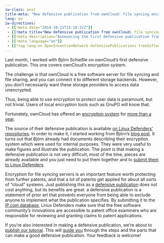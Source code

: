 ```yaml
---
iw-class: post
title-meta: "New defensive publication from ownCloud: file syncing encryption"
lang: en
iw-directives:
 - [[!meta date="2014-10-21T15:18:22Z"]]
 - [[!meta title="New defensive publication from ownCloud: file syncing encryption"]]
 - [[!meta description="Announcing the first defensive publication from ownCloud"]]
 - [[!meta language="en"]]
 - [[!tag lang:en OpenInventionNetwork defensivePublications freeSoftware]]
...
```




Last month, I worked with Björn Schießle on ownCloud’s first defensive
publication. This one covers ownCloud’s encryption system.

The challenge is that ownCloud is a free software server for file
syncing and file sharing, and you can connect it to different storage
backends. However, you don’t necessarily want these storage providers to
access data unencrypted.

Thus, being able to use encryption to protect user data is paramount,
but not trivial. Users of local encryption tools such as GnuPG will know
that.

Fortunately, ownCloud has offered an [encryption
system](https://github.com/owncloud/core/tree/master/apps/files_encryption)
for [more than a
year](http://blog.schiessle.org/2013/05/28/introduction-to-the-new-owncloud-encryption-app/).

The source of their defensive publication is available [on Linux
Defenders’
repositories](https://github.com/linuxdefenders/owncloud-encryption/).
In order to make it, I started working from Björn’s [blog
post](http://blog.schiessle.org/2013/05/28/introduction-to-the-new-owncloud-encryption-app/).
It turns out that Björn already had documents describing their
encryption system which were used for internal purposes. They were very
useful to make figures and illustrate the publication. The point is that
making a defensive publication is not very difficult, most of the time,
pieces are already available and you just need to put them together and
to [submit them to Linux Defenders](http://defensivepublications.org/).

Encryption for file syncing servers is an important feature worth
protecting from further patents, and that a lot of patents get applied
for about all sorts of “cloud” systems. Just publishing this as a
[defensive publication](http://defensivepublications.org/) does not cost
anything, but its benefits are great: a defensive publication is a
statement of prior art that prevents everyone from being able to exclude
anyone to implement what the publication specifies. By submitting it to
the [IP.com database](http://priorart.ip.com/IPCOM/IPCOM000239206D),
Linux Defenders make sure that the free software community’s innovations
are accessible to patent office examiners who are responsible for
reviewing and granting claims to patent applications.

If you’re also interested in making a defensive publication, we’re about
to [publish our
tutorial](https://hroy.eu/work/oin/tutorial-linuxdefenders/defpub-guide/).
This will [guide
you](https://hroy.eu/work/oin/tutorial-linuxdefenders/defpub-guide/)
through the steps and the parts that can make a good defensive
publication. Your feedback is welcome!

